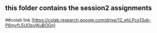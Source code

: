 ## this folder contains the session2 assignments
##colab link [https://colab.research.google.com/drive/12_ehLPco13ub-P6myfL5Ul3sviKuBOGn]
